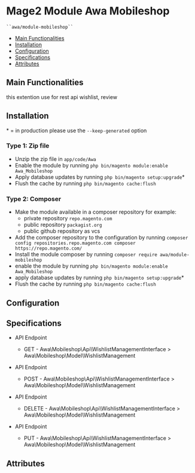 # Mage2 Module Awa Mobileshop

    ``awa/module-mobileshop``

 - [Main Functionalities](#markdown-header-main-functionalities)
 - [Installation](#markdown-header-installation)
 - [Configuration](#markdown-header-configuration)
 - [Specifications](#markdown-header-specifications)
 - [Attributes](#markdown-header-attributes)


## Main Functionalities
this extention use for rest api wishlist, review

## Installation
\* = in production please use the `--keep-generated` option

### Type 1: Zip file

 - Unzip the zip file in `app/code/Awa`
 - Enable the module by running `php bin/magento module:enable Awa_Mobileshop`
 - Apply database updates by running `php bin/magento setup:upgrade`\*
 - Flush the cache by running `php bin/magento cache:flush`

### Type 2: Composer

 - Make the module available in a composer repository for example:
    - private repository `repo.magento.com`
    - public repository `packagist.org`
    - public github repository as vcs
 - Add the composer repository to the configuration by running `composer config repositories.repo.magento.com composer https://repo.magento.com/`
 - Install the module composer by running `composer require awa/module-mobileshop`
 - enable the module by running `php bin/magento module:enable Awa_Mobileshop`
 - apply database updates by running `php bin/magento setup:upgrade`\*
 - Flush the cache by running `php bin/magento cache:flush`


## Configuration




## Specifications

 - API Endpoint
	- GET - Awa\Mobileshop\Api\WishlistManagementInterface > Awa\Mobileshop\Model\WishlistManagement

 - API Endpoint
	- POST - Awa\Mobileshop\Api\WishlistManagementInterface > Awa\Mobileshop\Model\WishlistManagement

 - API Endpoint
	- DELETE - Awa\Mobileshop\Api\WishlistManagementInterface > Awa\Mobileshop\Model\WishlistManagement

 - API Endpoint
	- PUT - Awa\Mobileshop\Api\WishlistManagementInterface > Awa\Mobileshop\Model\WishlistManagement


## Attributes



